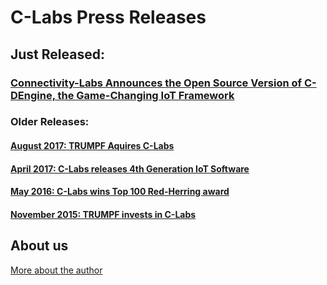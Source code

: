 # C-Labs Press Releases

## Just Released:

### [Connectivity-Labs Announces the Open Source Version of C-DEngine, the Game-Changing IoT Framework](PR202001.md)

### Older Releases:

#### [August 2017: TRUMPF Aquires C-Labs](PR201708.md)

#### [April 2017: C-Labs releases 4th Generation IoT Software](PR2017.md)

#### [May 2016: C-Labs wins Top 100 Red-Herring award](PR2016.md)

#### [November 2015: TRUMPF invests in C-Labs](PR2015.md)



## About us
[More about the author](about.md)
